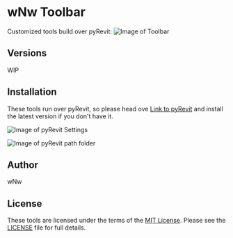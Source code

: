 # wNw Toolbar

Customized tools build over pyRevit:
![Image of Toolbar](https://github.com/NiWeiNi/Revit-Tab/blob/master/Readme%20Images/wNw%20Toolbar.PNG)

## Versions

WIP

## Installation

These tools run over pyRevit, so please head ove [Link to pyRevit](https://github.com/eirannejad/pyRevit/releases) and install the latest version if you don't have it.

![Image of pyRevit Settings](https://github.com/NiWeiNi/Revit-Tab/blob/master/Readme%20Images/pyRevit%20Settings.PNG)

![Image of pyRevit path folder](https://github.com/NiWeiNi/Revit-Tab/blob/master/Readme%20Images/pyRevit%20Tool%20Path.png)


## Author

wNw

## License

These tools are licensed under the terms of the [MIT License](http://opensource.org/licenses/MIT).
Please see the [LICENSE](LICENSE) file for full details.